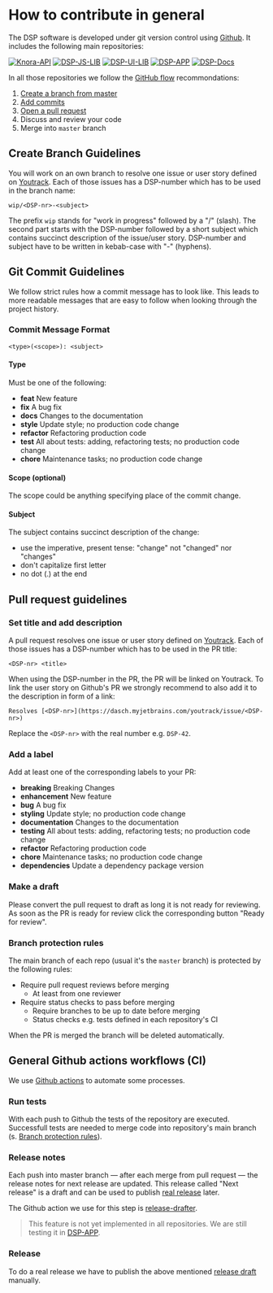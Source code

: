 # How to contribute in general

The DSP software is developed under git version control using [Github](https://github.com/dasch-swiss). It includes the following main repositories:

[![Knora-API](https://img.shields.io/github/v/release/dasch-swiss/knora-api?include_prereleases&label=Knora-API)](https://github.com/dasch-swiss/knora-api)
[![DSP-JS-LIB](https://img.shields.io/github/v/release/dasch-swiss/dsp-js-lib?include_prereleases&label=DSP-JS-LIB)](https://github.com/dasch-swiss/dsp-js-lib)
[![DSP-UI-LIB](https://img.shields.io/github/v/release/dasch-swiss/dsp-ui-lib?include_prereleases&label=DSP-UI-LIB)](https://github.com/dasch-swiss/dsp-ui-lib)
[![DSP-APP](https://img.shields.io/github/v/release/dasch-swiss/dsp-app?include_prereleases&label=DSP-APP)](https://github.com/dasch-swiss/dsp-app)
[![DSP-Docs](https://img.shields.io/github/v/release/dasch-swiss/dsp-docs?include_prereleases&label=DSP-Docs)](https://github.com/dasch-swiss/dsp-docs)

In all those repositories we follow the [GitHub flow](https://guides.github.com/introduction/flow/) recommondations:

1. [Create a branch from master](#create-branch-guidelines)
1. [Add commits](#git-commit-guidelines)
1. [Open a pull request](#pull-request-guidelines)
1. Discuss and review your code
1. Merge into `master` branch

## Create Branch Guidelines

You will work on an own branch to resolve one issue or user story defined on [Youtrack](https://dasch.myjetbrains.com/youtrack/). Each of those issues has a DSP-number which has to be used in the branch name:

```text
wip/<DSP-nr>-<subject>
```

The prefix `wip` stands for "work in progress" followed by a "/" (slash). The second part starts with the DSP-number followed by a short subject which contains succinct description of the issue/user story. DSP-number and subject have to be written in kebab-case with "-" (hyphens).

## Git Commit Guidelines

We follow strict rules how a commit message has to look like. This leads to more readable messages that are easy to follow when looking through the project history.

### Commit Message Format

```text
<type>(<scope>): <subject>
```

#### Type

Must be one of the following:

- **feat** New feature
- **fix** A bug fix
- **docs** Changes to the documentation
- **style** Update style; no production code change
- **refactor** Refactoring production code
- **test** All about tests: adding, refactoring tests; no production code change
- **chore** Maintenance tasks; no production code change

#### Scope (optional)

The scope could be anything specifying place of the commit change.

#### Subject

The subject contains succinct description of the change:

- use the imperative, present tense: "change" not "changed" nor "changes"
- don't capitalize first letter
- no dot (.) at the end

## Pull request guidelines

### Set title and add description

A pull request resolves one issue or user story defined on [Youtrack](https://dasch.myjetbrains.com/youtrack/). Each of those issues has a DSP-number which has to be used in the PR title:

```text
<DSP-nr> <title>
```

When using the DSP-number in the PR, the PR will be linked on Youtrack. To link the user story on Github's PR we strongly recommend to also add it to the description in form of a link:

```text
Resolves [<DSP-nr>](https://dasch.myjetbrains.com/youtrack/issue/<DSP-nr>)
```

Replace the `<DSP-nr>` with the real number e.g. `DSP-42`.

### Add a label

Add at least one of the corresponding labels to your PR:

- **breaking** Breaking Changes
- **enhancement** New feature
- **bug** A bug fix
- **styling** Update style; no production code change
- **documentation** Changes to the documentation
- **testing** All about tests: adding, refactoring tests; no production code change
- **refactor** Refactoring production code
- **chore** Maintenance tasks; no production code change
- **dependencies** Update a dependency package version

### Make a draft

Please convert the pull request to draft as long it is not ready for reviewing. As soon as the PR is ready for review click the corresponding button "Ready for review".

### Branch protection rules

The main branch of each repo (usual it's the `master` branch) is protected by the following rules:

- Require pull request reviews before merging
  - At least from one reviewer
- Require status checks to pass before merging
  - Require branches to be up to date before merging
  - Status checks e.g. tests defined in each repository's CI

When the PR is merged the branch will be deleted automatically.

## General Github actions workflows (CI)

We use [Github actions](https://github.com/features/actions) to automate some processes. 

### Run tests

With each push to Github the tests of the repository are executed. Successfull tests are needed to merge code into repository's main branch (s. [Branch protection rules](#branch-protection-rules)).

### Release notes

Each push into master branch &mdash; after each merge from pull request &mdash; the release notes for next release are updated. This release called "Next release" is a draft and can be used to publish [real release](#release) later.

The Github action we use for this step is [release-drafter](https://github.com/marketplace/actions/release-drafter).

> This feature is not yet implemented in all repositories. We are still testing it in [DSP-APP](https://github.com/dasch-swiss/dsp-app/releases).

### Release

To do a real release we have to publish the above mentioned [release draft](#release-nots) manually.
